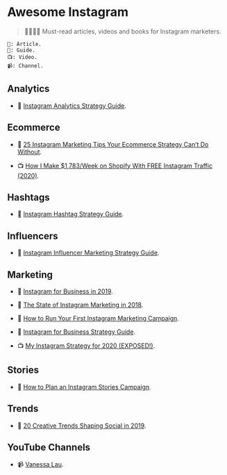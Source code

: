 # Awesome Instagram

> 👩‍🎓👨‍🎓 Must-read articles, videos and books for Instagram marketers.

```
📖: Article.
📓: Guide.
📺: Video.
📹: Channel.
```

## Analytics

- 📓 [Instagram Analytics Strategy Guide](https://get.later.com/instagram-analytics-ebook/).

## Ecommerce

- 📖 [25 Instagram Marketing Tips Your Ecommerce Strategy Can’t Do Without](https://acquireconvert.com/instagram-marketing-tips/).

- 📺 [How I Make $1,783/Week on Shopify With FREE Instagram Traffic (2020)](https://www.youtube.com/watch?v=z-5ShVYdsd8).

## Hashtags

- 📓 [Instagram Hashtag Strategy Guide](https://later.com/instagram-hashtag-guide/).

## Influencers

- 📓 [Instagram Influencer Marketing Strategy Guide](https://get.later.com/influencer-marketing-guide/).

## Marketing

- 📓 [Instagram for Business in 2019](https://get.later.com/instagram-for-business/).

- 📓 [The State of Instagram Marketing in 2018](https://get.later.com/the-state-of-instagram-marketing-2018/).

- 📓 [How to Run Your First Instagram Marketing Campaign](https://later.com/training/instagram-marketing-campaign/).

- 📓 [Instagram for Business Strategy Guide](https://get.later.com/free-instagram-for-business-guide/).

- 📺 [My Instagram Strategy for 2020 (EXPOSED!)](https://www.youtube.com/watch?v=o54OyiwxkDo).

## Stories

- 📓 [How to Plan an Instagram Stories Campaign](https://get.later.com/instagram-stories-campaign/).

## Trends

- 📓 [20 Creative Trends Shaping Social in 2019](https://get.later.com/creative-social-media-trends-2019/).

## YouTube Channels

- 📹 [Vanessa Lau](https://www.youtube.com/channel/UCdOPzgbosSnbfwd9-iXP2NA/videos).
